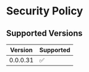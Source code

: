 # Security Policy

## Supported Versions

| Version  | Supported          |
| -------- | ------------------ |
| 0.0.0.31 | :white_check_mark: |
